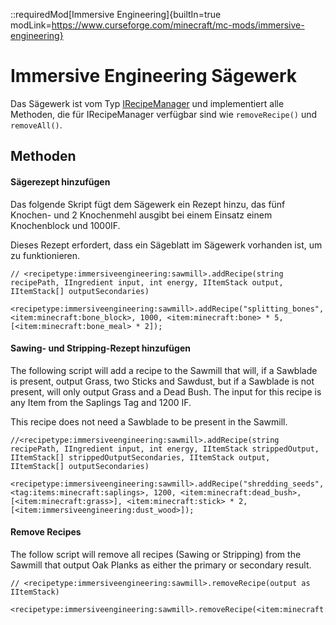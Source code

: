 ::requiredMod[Immersive Engineering]{builtIn=true modLink=https://www.curseforge.com/minecraft/mc-mods/immersive-engineering}

# Immersive Engineering Sägewerk

Das Sägewerk ist vom Typ [IRecipeManager](/vanilla/api/managers/IRecipeManager) und implementiert alle Methoden, die für IRecipeManager verfügbar sind wie `removeRecipe()` und `removeAll()`.

## Methoden

#### Sägerezept hinzufügen

Das folgende Skript fügt dem Sägewerk ein Rezept hinzu, das fünf Knochen- und 2 Knochenmehl ausgibt bei einem Einsatz einem Knochenblock und 1000IF.

Dieses Rezept erfordert, dass ein Sägeblatt im Sägewerk vorhanden ist, um zu funktionieren.

```zenscript
// <recipetype:immersiveengineering:sawmill>.addRecipe(string recipePath, IIngredient input, int energy, IItemStack output, IItemStack[] outputSecondaries)

<recipetype:immersiveengineering:sawmill>.addRecipe("splitting_bones", <item:minecraft:bone_block>, 1000, <item:minecraft:bone> * 5, [<item:minecraft:bone_meal> * 2]);
```

#### Sawing- und Stripping-Rezept hinzufügen

The following script will add a recipe to the Sawmill that will, if a Sawblade is present, output Grass, two Sticks and Sawdust, but if a Sawblade is not present, will only output Grass and a Dead Bush. The input for this recipe is any Item from the Saplings Tag and 1200 IF.

This recipe does not need a Sawblade to be present in the Sawmill.

```zenscript
//<recipetype:immersiveengineering:sawmill>.addRecipe(string recipePath, IIngredient input, int energy, IItemStack strippedOutput, IItemStack[] strippedOutputSecondaries, IItemStack output, IItemStack[] outputSecondaries)

<recipetype:immersiveengineering:sawmill>.addRecipe("shredding_seeds", <tag:items:minecraft:saplings>, 1200, <item:minecraft:dead_bush>, [<item:minecraft:grass>], <item:minecraft:stick> * 2, [<item:immersiveengineering:dust_wood>]);
```

#### Remove Recipes

The follow script will remove all recipes (Sawing or Stripping) from the Sawmill that output Oak Planks as either the primary or secondary result.

```zenscript
// <recipetype:immersiveengineering:sawmill>.removeRecipe(output as IItemStack)

<recipetype:immersiveengineering:sawmill>.removeRecipe(<item:minecraft:oak_planks>);
```
